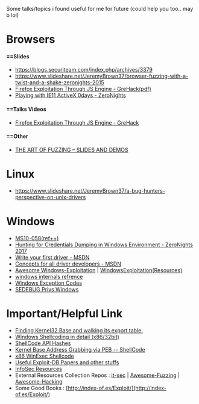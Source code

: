Some talks/topics i found useful for me for future (could help you too.. may b lol) 

Browsers
========
<h4>==Slides</h4>

* https://blogs.securiteam.com/index.php/archives/3379
* https://www.slideshare.net/JeremyBrown37/browser-fuzzing-with-a-twist-and-a-shake-zeronights-2015
* [Firefox Exploitation Through JS Engine - GreHack(pdf)](https://grehack.fr/data/2017/slides/GreHack17_Get_the_Spidermonkey_off_your_back.pdf)
* [Playing with IE11 ActiveX 0days - ZeroNights](https://2017.zeronights.ru/wp-content/uploads/materials/Playing_with_IE11_ActiveX_0days.pptx.pptm)

<h4>==Talks Videos</h4>

* [Firefox Exploitation Through JS Engine - GreHack](https://www.youtube.com/watch?v=B1UOGCffIEI)
 
<h4>==Other</h4>

* [THE ART OF FUZZING – SLIDES AND DEMOS](https://sec-consult.com/en/blog/2017/11/the-art-of-fuzzing-slides-and-demos/index.html)

Linux
======
* https://www.slideshare.net/JeremyBrown37/a-bug-hunters-perspective-on-unix-drivers

Windows
=======
* [MS10-058(ref++)](http://doar-e.github.io/blog/2014/03/11/first-dip-into-the-kernel-pool-ms10-058/)
* [Hunting for Credentials Dumping in Windows Environment - ZeroNights 2017](https://2017.zeronights.org/wp-content/uploads/materials/ZN17_Kheirkhabarov_Hunting_for_Credentials_Dumping_in_Windows_Environment.pdf)
* [Write your first driver - MSDN](https://docs.microsoft.com/en-us/windows-hardware/drivers/gettingstarted/writing-your-first-driver)
* [Concepts for all driver developers - MSDN](https://docs.microsoft.com/en-us/windows-hardware/drivers/gettingstarted/concepts-and-knowledge-for-all-driver-developers)
* [Awesome Windows-Exploitation](https://github.com/enddo/awesome-windows-exploitation) | [WindowsExploitation(Resources)](https://github.com/recodeking/WindowsExploitation)
* [windows internals refrence](https://www.geoffchappell.com/studies/windows/win32/index.htm)
* [Windows Exception Codes](https://msdn.microsoft.com/en-us/library/windows/desktop/ms679356(v=vs.85).aspx)
* [SEDEBUG Privs Windows](http://woshub.com/obtain-sedebugprivilege-debug-program-policy-enabled/)


Important/Helpful Link
=======================

* [Finding Kernel32 Base and walking its export table.](http://www.rohitab.com/discuss/topic/38717-quick-tutorial-finding-kernel32-base-and-walking-its-export-table/)
* [Windows Shellcoding in detail (x86/32bit)](http://www.hick.org/code/skape/papers/win32-shellcode.pdf)
* [ShellCode API Hashes](https://www.scriptjunkie.us/2010/03/shellcode-api-hashes/)
* [Kernel Base Address Grabbing via PEB -- ShellCode](https://ghostbin.com/paste/vogh5vjy)
* [x86 WinExec Shellcode](https://ghostbin.com/paste/xrujdd36)
* [Useful Exploit-DB Papers and other stuffs](https://ghostbin.com/paste/5swzkkgx)
* [InfoSec Resources](https://github.com/rmusser01/Infosec_Reference)
* External Resources Collection Repos : [it-sec](https://www.it-sec-catalog.info/) | [Awesome-Fuzzing](https://github.com/secfigo/Awesome-Fuzzing/blob/master/README.md) | [Awesome-Hacking](https://github.com/Hack-with-Github/Awesome-Hacking/blob/master/README.md)
* Some Good Books : [http://index-of.es/Exploit/](http://index-of.es/Exploit/)
